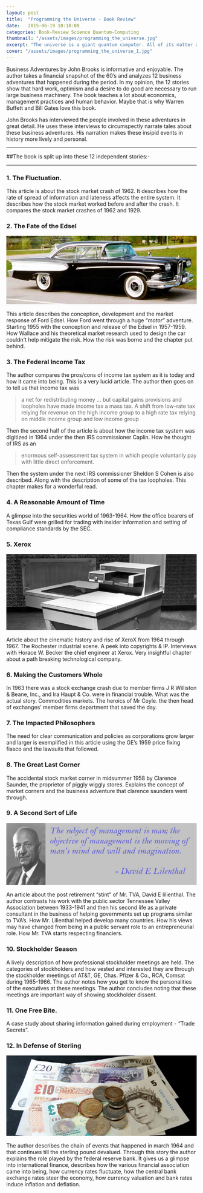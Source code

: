 ```yaml
---
layout: post
title:  "Programming the Universe - Book Review"
date:   2015-06-19 10:18:00
categories: Book-Review Science Quantum-Computing
thumbnail: "/assets/images/programming_the_universe.jpg"
excerpt: "The universe is a giant quantum computer. All of its matter and energy process information in such a manner that it computes itself. The author, Seth Lloyd, first gives a primer of how the universe is a giant information processing system in a lucid manner; then in a pedantic and dense language explains how the universe computed complicated things like life and human beings."
cover: "/assets/images/programming_the_universe_1.jpg"
---
```

 

Business Adventures by John Brooks is informative and enjoyable. The author takes a financial snapshot of the 60’s and analyzes 12 business adventures that happened during the period. In my opinion, the 12 stories show that hard work, optimism and a desire to do good are necessary to run large business machinery. The book teaches a lot about economics, management practices and human behavior. Maybe that is why Warren Buffett and Bill Gates love this book.

John Brooks has interviewed the people involved in these adventures in great detail. He uses these interviews to circumspectly narrate tales about these business adventures. His narration makes these insipid events in history more lively and personal.
____

##The book is split up into these 12 independent stories:-
____

### 1. The Fluctuation.

This article is about the stock market crash of 1962. It describes how the rate of spread of information and lateness affects the entire system. It describes how the stock market worked before and after the crash. It compares the stock market crashes of 1962 and 1929.

### 2. The Fate of the Edsel

![Ford Edsel](/assets/images/business_adventures_3.jpg)

This article describes the conception, development and the market response of Ford Edsel. How Ford went through a huge “*motor*” adventure. Starting 1955 with the conception and release of the Edsel in 1957-1959. How Wallace and his theoretical market research used to design the car couldn't help mitigate the risk. How the risk was borne and the chapter put behind.

### 3. The Federal Income Tax

The author compares the pros/cons of income tax system as it is today and how it came into being. This is a very lucid article. The author then goes on to tell us that income tax was 

> a net for redistributing money … but capital gains provisions and loopholes have made income tax a mass tax. A shift from low-rate tax relying for revenue on the high income group to a high rate tax relying on middle income group and low income group

Then the second half of the article is about how the income tax system was digitized in 1964 under the then IRS commissioner Caplin. How he thought of IRS as an 
> enormous self-assessment tax system in which people voluntarily pay with little direct enforcement.

Then the system under the next IRS commissioner Sheldon S Cohen is also described. Along with the description of some of the tax loopholes. This chapter makes for a wonderful read.

### 4. A Reasonable Amount of Time

A glimpse into the securities world of 1963-1964. How the office bearers of Texas Gulf were grilled for trading with insider information and setting of compliance standards by the SEC.

### 5. Xerox

![Xerox 914](/assets/images/business_adventures_xerox.jpg)

Article about the cinematic history and rise of XeroX from 1964 through 1967. The Rochester industrial scene. A peek into copyrights & IP. Interviews with Horace W. Becker the chief engineer at Xerox. Very insightful chapter about a path breaking technological company.

### 6. Making the Customers Whole
In 1963 there was a stock exchange crash due to member firms J R Williston & Beane, Inc., and Ira Haupt & Co. were in financial trouble. What was the actual story. Commodities markets. The heroics of Mr Coyle. the then head of exchanges’ member firms department that saved the day.

### 7. The Impacted Philosophers
The need for clear communication and policies as corporations grow larger and larger is exemplified in this article using the GE’s 1959 price fixing fiasco and the lawsuits that followed.

### 8. The Great Last Corner
The accidental stock market corner in midsummer 1958 by Clarence Saunder, the proprietor of piggly wiggly stores. Explains the concept of market corners and the business adventure that clarence saunders went through.

### 9. A Second Sort of Life

![lilienthal](/assets/images/business_adventures_4.jpg)

An article about the post retirement “stint” of Mr. TVA, David E lilienthal. The author contrasts his work with the public sector Tennessee Valley Association between 1933-1941 and then his second life as a private consultant in the business of helping governments set up programs similar to TVA’s. How Mr. Lilienthal helped develop many countries. How his views may have changed from being in a public servant role to an entrepreneurial role. How Mr. TVA starts respecting financiers.

### 10. Stockholder Season
A lively description of how professional stockholder meetings are held. The categories of stockholders and how vested and interested they are through the stockholder meetings of AT&T, GE, Chas. Pfizer & Co., RCA, Comsat during 1965-1966. The author notes how you get to know the personalities of the executives at these meetings. The author concludes noting that these meetings are important way of showing stockholder dissent.

### 11. One Free Bite.
A case study about sharing information gained during employment - “Trade Secrets”.

### 12. In Defense of Sterling

![Sterling](/assets/images/business_adventures_5.jpg)

The author describes the chain of events that happened in march 1964 and that continues till the sterling pound devalued. Through this story the author explains the role played by the federal reserve bank. It gives us a glimpse into international finance, describes how the various financial association came into being, how currency rates fluctuate, how the central bank exchange rates steer the economy, how currency valuation and bank rates induce inflation and deflation.
